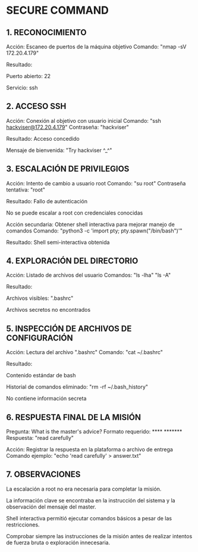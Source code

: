 # SECURE COMMAND

## 1. RECONOCIMIENTO

Acción: Escaneo de puertos de la máquina objetivo
Comando:
"nmap -sV 172.20.4.179"

Resultado:

Puerto abierto: 22

Servicio: ssh

## 2. ACCESO SSH

Acción: Conexión al objetivo con usuario inicial
Comando:
"ssh hackviser@172.20.4.179"
Contraseña: "hackviser"

Resultado: Acceso concedido

Mensaje de bienvenida: "Try hackviser ^_^"

## 3. ESCALACIÓN DE PRIVILEGIOS

Acción: Intento de cambio a usuario root
Comando:
"su root"
Contraseña tentativa: "root"

Resultado: Fallo de autenticación

No se puede escalar a root con credenciales conocidas

Acción secundaria: Obtener shell interactiva para mejorar manejo de comandos
Comando:
"python3 -c 'import pty; pty.spawn("/bin/bash")'"

Resultado: Shell semi-interactiva obtenida

## 4. EXPLORACIÓN DEL DIRECTORIO

Acción: Listado de archivos del usuario
Comandos:
"ls -lha"
"ls -A"

Resultado:

Archivos visibles: ".bashrc"

Archivos secretos no encontrados

## 5. INSPECCIÓN DE ARCHIVOS DE CONFIGURACIÓN

Acción: Lectura del archivo ".bashrc"
Comando:
"cat ~/.bashrc"

Resultado:

Contenido estándar de bash

Historial de comandos eliminado: "rm -rf ~/.bash_history"

No contiene información secreta

## 6. RESPUESTA FINAL DE LA MISIÓN

Pregunta: What is the master's advice?
Formato requerido: **** *******
Respuesta: "read carefully"

Acción: Registrar la respuesta en la plataforma o archivo de entrega
Comando ejemplo:
"echo 'read carefully' > answer.txt"

## 7. OBSERVACIONES

La escalación a root no era necesaria para completar la misión.

La información clave se encontraba en la instrucción del sistema y la observación del mensaje del master.

Shell interactiva permitió ejecutar comandos básicos a pesar de las restricciones.

Comprobar siempre las instrucciones de la misión antes de realizar intentos de fuerza bruta o exploración innecesaria.
